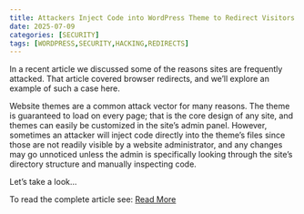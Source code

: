 ```yaml
---
title: Attackers Inject Code into WordPress Theme to Redirect Visitors
date: 2025-07-09
categories: [SECURITY]
tags: [WORDPRESS,SECURITY,HACKING,REDIRECTS]
---
```


In a recent article we discussed some of the reasons sites are frequently attacked. That article covered browser redirects, and we’ll explore an example of such a case here.

Website themes are a common attack vector for many reasons. The theme is guaranteed to load on every page; that is the core design of any site, and themes can easily be customized in the site’s admin panel. However, sometimes an attacker will inject code directly into the theme’s files since those are not readily visible by a website administrator, and any changes may go unnoticed unless the admin is specifically looking through the site’s directory structure and manually inspecting code.

Let’s take a look...

To read the complete article see:
[Read More](https://blog.sucuri.net/2025/07/attackers-inject-code-into-wordpress-theme-to-redirect-visitors.html)